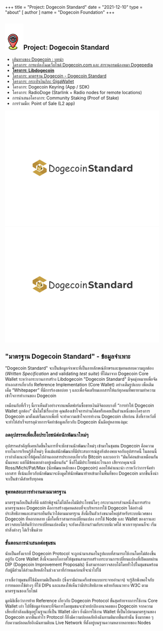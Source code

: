 +++
title = "Project: Dogecoin Standard"
date = "2021-12-10"
type = "about"
[ author ]
name = "Dogecoin Foundation"
+++

<section class="presentation">
<div class="left">

<div class="title">


 ## <img width="60px" style='display: inline;' src="/marker.png"/>Project: Dogecoin Standard 

<div class="underline"></div>
</div>

<div class="description">
 
* [เส้นทางของ Dogecoin : บทนำ](/trailmap/prologue/) 
* [โครงการ: การแปลงโฉมเว็บไซต์ Dogecoin.com และ สารานุกรมน้องหมา Dogepedia](/trailmap/website/)
* [**โครงการ: Libdogecoin**](/trailmap/libdogecoin/)
* [โครงการ: มาตรฐาน Dogecoin - Dogecoin Standard](/trailmap/standard/)
* [โครงการ: กระเป๋าเงินกิกะ GigaWallet](/trailmap/gigawallet/)
* โครงการ: Dogecoin Keyring (App / SDK)
* โครงการ: RadioDoge (Starlink + Radio nodes for remote locations)
* การนำเสนอโครงการ: Community Staking (Proof of Stake)
* การร่วมมือ: Point of Sale (L2 app) 
</div>

</div>

<div class="right">
<img class="dogegoin-light" src="/logo-standard.jpg" alt="Dogecoin logo">
<img class="dogegoin-dark" src="/logo-standard.jpg" alt="Dogecoin logo">
</div>


</section>

<section class='board'>

## "มาตรฐาน Dogecoin Standard" - ข้อมูลจำเพาะ

"Dogecoin Standard" จะเป็นข้อมูลจำเพาะที่เป็นลายลักษณ์อักษรและชุดทดสอบความถูกต้อง
(*Written Specification* and validating *test suite*) ที่ได้มาจาก Dogecoin Core Wallet 
ระหว่างกระบวนการสร้าง Libdogecoin "Dogecoin Standard" มีจุดมุ่งหมายเพื่อจัดทำเอกสารเกี่ยวกับ 
Reference Implementation (Core Wallet) อย่างเต็มรูปแบบ เพื่อเติมเต็ม “Whitepaper” ที่มีการร้องขอบ่อย ๆ
และเพื่อจัดเตรียมเอกสารให้แก่ทุกคนที่พยายามทำความเข้าใจการทำงานของ Dogecoin

เหมือนกับที่เร็วๆ นี้เราเห็นตัวอย่างจากแพล็ตฟอร์มซื้อขายเงินดิจิตอลบางที่ “การทำให้ Dogecoin Wallet ถูกต้อง”
นั้นไม่ใช่เรื่องง่าย คุณต้้องเข้าใจการอ่านโค้ดหรือเคยเป็นส่วนหนึ่งของโครงการ Dogecoin มาตั้งแต่เริ่มแรกเพื่อที่
จะทำความเข้าใจการทำงาน Dogecoin เสียก่อน สิ่งที่เราหวังที่จะทำให้สำเร็จบรรลุด้วยการจัดทำข้อมูลเกี่ยวกับ 
Dogecoin นั้นมีอยู่หลายแง่มุม:

### ลดอุปสรรคเพื่อเอื้อประโยชน์ต่อนักพัฒนาใหม่ๆ


อุปสรรคสำคัญที่เคยเกิดขึ้นในการที่จะชักชวนนักพัฒนาใหม่ๆ เข้ามาในชุมชน Dogecoin คือความยากในการเรียนรู้สิ่งใหม่ๆ
ซึ่งแม้แต่นักพัฒนาที่มีประสบการณ์สูงยังต้องพบเจอกับอุปสรรคนี้ ในตอนนี้เรากำลังแนะนำให้ผู้คนไปอ่านเอกสารประกอบเกี่ยวกับ 
Bitcoin และบอกว่า “มันก็ค่อนข้างเหมือนกันนั้นแหละ แต่ก็มีข้อแตกต่างอยู่เหมือนกัน” ซึ่งก็ไม่มีประโยชน์อะไรนอก
เสียจากคุณจะมี Ross/Michi/Pat/Max (นักพัฒนาหลักของ Dogecoin) คอยให้คำแนะนำ เราหวังว่าการจัดทำเอกสาร
ที่เน้นเกี่ยวกับนักพัฒนาจะดึงดูดให้นักพัฒนาย้ายเข้ามาในพื้นที่ของ Dogecoin มากขึ้นซึ่งน่าจะเป็นข่าวดีสำหรับทุกคน

### ชุดทดสอบการทำงานตามมาตรฐาน

มาตรฐานถือเป็นสิ่งที่ดี แต่ถ้าพิสูจน์ไม่ได้ก็คงไม่มีประโยชน์ใดๆ กระบวนการส่วนหนึ่งในการสร้างมาตรฐานของ Dogecoin 
คือการสร้างชุดทดสอบที่จะบริหารการใช้ Dogecoin ได้อย่างมีประสิทธิภาพและสามารถยืนยันว่าได้ตามมาตรฐาน
สิ่งนี้เป็นตัวเร่งขนาดใหญ่สำหรับระบบนิเวศของ Dogecoin ที่หลากหลาย เมื่อใดที่เราสามารถเปลี่ยนแปลง การใช้ Node 
และ Wallet ของเราและตรวจสอบได้ทันทีว่าการเปลี่ยนแปลงนั้นๆ จะยังคงใช้งานร่วมกับระบบนิเวศได้ พวกเราทุกคนก็จะ
เริ่มทำสิ่งต่างๆ ได้เร็วขึ้นด้วย

### ขั้นตอนการนำเสนอต่อชุมชน

นับเป็นครั้งแรกที่ Dogecoin Protocol จะถูกนำมาเสนอในรูปแบบที่สามารถใช้งานโดยไม่ต้องขึ้นอยู่กับ Core Wallet
สิ่งนี้จะมอบโอกาสให้ชุมชนสามารถสร้างกระบวนการเปลี่ยนแปลงที่เปิดเผยผ่าน DIP (Dogecoin Improvement Proposals)
ซึ่งสามารถตรวจสอบได้โดยทั่วไปในชุมชนพร้อมกับผู้มีส่วนได้ส่วนเสียหลักในช่วงเวลาที่กำหนดก่อนที่จะนำไปใช้

เราเชื่อว่าชุมชนที่ใช้ฉันทามติเป็นหลัก (ซึ่งเรามีผ่านเครือข่ายแบบกระจายอำนาจ) จะรู้สึกพึงพอใจกับการทดลองใช้ต่างๆ
ที่ใช้ DIPs และแสดงให้เห็นว่ามีประสิทธิภาพ คล้ายกับแนวทาง W3C ตามมาตรฐานของเว็บไซต์

มูลนิธิเชื่อว่าการย้าย Reference เกี่ยวกับ Dogecoin Protocol ขั้นสุดท้ายจากการใช้งาน Core Wallet เก่า
ไปที่ข้อมูลจำเพาะที่จัดการโดยชุมชนจะช่วยปกป้องอนาคตของ Dogecoin จากความเสี่ยงที่กำลังเผชิญอยู่ในฐานะที่เป็น 
Wallet เดียว ยิ่งมีการใช้งาน Wallet ที่เป็นไปตามมาตรฐานของ Dogecoin มากขึ้นเท่าไร Protocol 
ก็ยิ่งมีความปลอดภัยอิงฉันทามติมากขึ้นเท่านั้น ซึ่งมากพอ ๆ กับความปลอดภัยอิงฉันทามติบน Live Network 
ที่ตั้งอยู่บนฐานความหลากหลายของ Nodes




</section>
